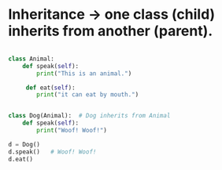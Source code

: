 # Inheritance → one class (child) inherits from another (parent).

```py

class Animal:
    def speak(self):
        print("This is an animal.")

     def eat(self):
        print("it can eat by mouth.")


class Dog(Animal):  # Dog inherits from Animal
    def speak(self):
        print("Woof! Woof!")

d = Dog()
d.speak()   # Woof! Woof!
d.eat()


```